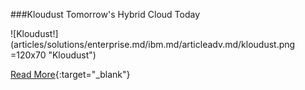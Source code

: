 ###Kloudust
Tomorrow's Hybrid Cloud Today

![Kloudust!] (articles/solutions/enterprise.md/ibm.md/articleadv.md/kloudust.png =120x70 "Kloudust")

[Read More]({{#makeLink}}./landing.html?product_path=./products/kloudust.md&menu_path=.menus/en{{/makeLink}}){:target="_blank"}